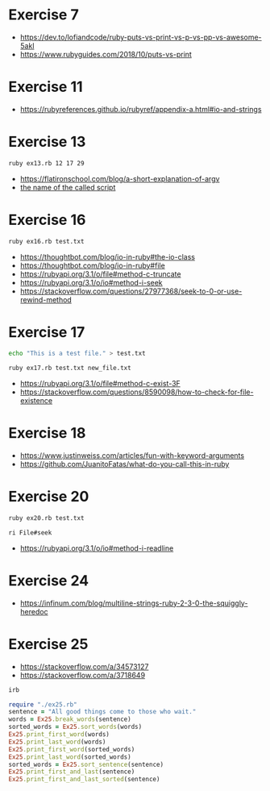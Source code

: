 # Exercise 7

- https://dev.to/lofiandcode/ruby-puts-vs-print-vs-p-vs-pp-vs-awesome-5akl
- https://www.rubyguides.com/2018/10/puts-vs-print

# Exercise 11

- https://rubyreferences.github.io/rubyref/appendix-a.html#io-and-strings

# Exercise 13

```bash
ruby ex13.rb 12 17 29
```

- https://flatironschool.com/blog/a-short-explanation-of-argv
- [the name of the called script](https://stackoverflow.com/a/4835877/18235104)

# Exercise 16

```bash
ruby ex16.rb test.txt
```

- https://thoughtbot.com/blog/io-in-ruby#the-io-class
- https://thoughtbot.com/blog/io-in-ruby#file
- https://rubyapi.org/3.1/o/file#method-c-truncate
- https://rubyapi.org/3.1/o/io#method-i-seek
- https://stackoverflow.com/questions/27977368/seek-to-0-or-use-rewind-method

# Exercise 17

```bash
echo "This is a test file." > test.txt
```

```bash
ruby ex17.rb test.txt new_file.txt
```

- https://rubyapi.org/3.1/o/file#method-c-exist-3F
- https://stackoverflow.com/questions/8590098/how-to-check-for-file-existence

# Exercise 18

- https://www.justinweiss.com/articles/fun-with-keyword-arguments
- https://github.com/JuanitoFatas/what-do-you-call-this-in-ruby

# Exercise 20

```bash
ruby ex20.rb test.txt
```

```bash
ri File#seek
```

- https://rubyapi.org/3.1/o/io#method-i-readline

# Exercise 24

- https://infinum.com/blog/multiline-strings-ruby-2-3-0-the-squiggly-heredoc

# Exercise 25

- https://stackoverflow.com/a/34573127
- https://stackoverflow.com/a/3718649

```bash
irb
```

```ruby
require "./ex25.rb"
sentence = "All good things come to those who wait."
words = Ex25.break_words(sentence)
sorted_words = Ex25.sort_words(words)
Ex25.print_first_word(words)
Ex25.print_last_word(words)
Ex25.print_first_word(sorted_words)
Ex25.print_last_word(sorted_words)
sorted_words = Ex25.sort_sentence(sentence)
Ex25.print_first_and_last(sentence)
Ex25.print_first_and_last_sorted(sentence)
```
